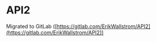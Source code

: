 # API2

Migrated to GitLab ([https://gitlab.com/ErikWallstrom/API2](https://gitlab.com/ErikWallstrom/API2))
